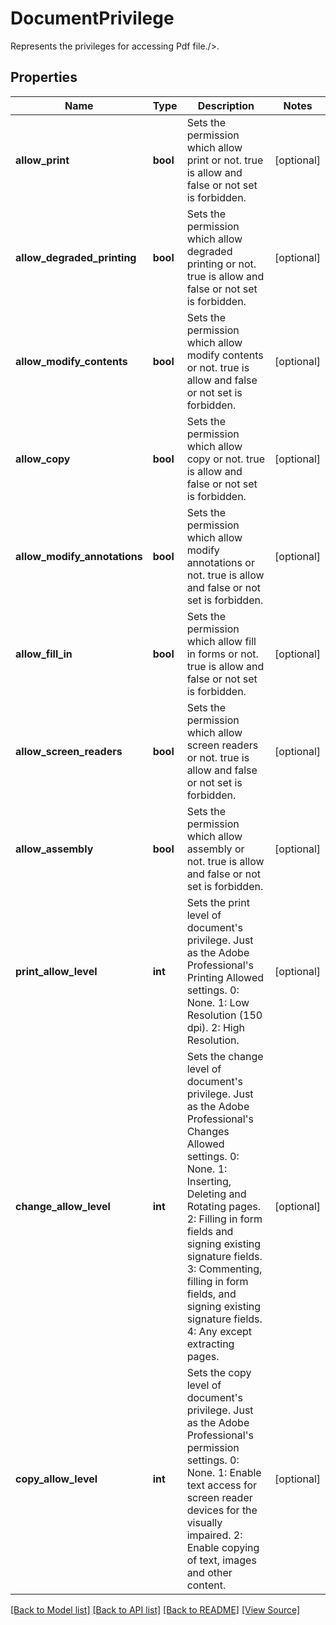 # DocumentPrivilege
Represents the privileges for accessing Pdf file./>.

## Properties
Name | Type | Description | Notes
------------ | ------------- | ------------- | -------------
**allow_print** | **bool** | Sets the permission which allow print or not. true is allow and false or not set is forbidden. | [optional]
**allow_degraded_printing** | **bool** | Sets the permission which allow degraded printing or not. true is allow and false or not set is forbidden. | [optional]
**allow_modify_contents** | **bool** | Sets the permission which allow modify contents or not. true is allow and false or not set is forbidden. | [optional]
**allow_copy** | **bool** | Sets the permission which allow copy or not. true is allow and false or not set is forbidden. | [optional]
**allow_modify_annotations** | **bool** | Sets the permission which allow modify annotations or not. true is allow and false or not set is forbidden. | [optional]
**allow_fill_in** | **bool** | Sets the permission which allow fill in forms or not. true is allow and false or not set is forbidden. | [optional]
**allow_screen_readers** | **bool** | Sets the permission which allow screen readers or not. true is allow and false or not set is forbidden. | [optional]
**allow_assembly** | **bool** | Sets the permission which allow assembly or not. true is allow and false or not set is forbidden. | [optional]
**print_allow_level** | **int** | Sets the print level of document's privilege. Just as the Adobe Professional's Printing Allowed settings. 0: None. 1: Low Resolution (150 dpi). 2: High Resolution. | [optional]
**change_allow_level** | **int** | Sets the change level of document's privilege. Just as the Adobe Professional's Changes Allowed settings. 0: None. 1: Inserting, Deleting and Rotating pages. 2: Filling in form fields and signing existing signature fields. 3: Commenting, filling in form fields, and signing existing signature fields. 4: Any except extracting pages. | [optional]
**copy_allow_level** | **int** | Sets the copy level of document's privilege. Just as the Adobe Professional's permission settings. 0: None. 1: Enable text access for screen reader devices for the visually impaired. 2: Enable copying of text, images and other content. | [optional]

[[Back to Model list]](../README.md#documentation-for-models) [[Back to API list]](../README.md#documentation-for-api-endpoints) [[Back to README]](../README.md) [[View Source]](../src/Aspose/PDF/Model/DocumentPrivilege.php)

